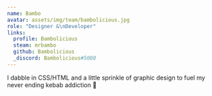 ```yaml
---
name: Bambo
avatar: assets/img/team/bambolicious.jpg
role: "Designer &\nDeveloper"
links:
  profile: Bambolicious
  steam: mrbambo
  github: Bambolicious
  _discord: Bambolicious#5080
---
```

I dabble in CSS/HTML and a little sprinkle of graphic design to fuel my never ending kebab addiction 🍢
